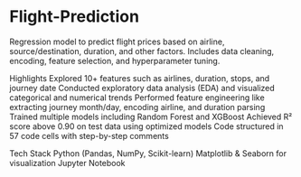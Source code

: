 # Flight-Prediction
Regression model to predict flight prices based on airline, source/destination, duration, and other factors. Includes data cleaning, encoding, feature selection, and hyperparameter tuning.

Highlights
  Explored 10+ features such as airlines, duration, stops, and journey date
  Conducted exploratory data analysis (EDA) and visualized categorical and numerical trends
  Performed feature engineering like extracting journey month/day, encoding airline, and duration parsing
  Trained multiple models including Random Forest and XGBoost
  Achieved R² score above 0.90 on test data using optimized models
  Code structured in 57 code cells with step-by-step comments

Tech Stack
  Python (Pandas, NumPy, Scikit-learn)
  Matplotlib & Seaborn for visualization
  Jupyter Notebook
